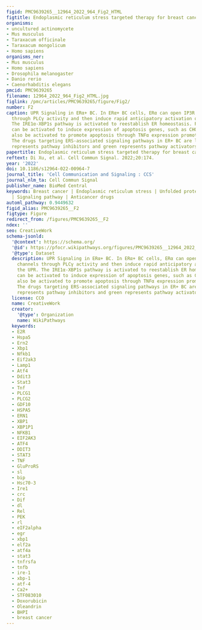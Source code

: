 ```yaml
---
figid: PMC9639265__12964_2022_964_Fig2_HTML
figtitle: Endoplasmic reticulum stress targeted therapy for breast cancer
organisms:
- uncultured actinomycete
- Mus musculus
- Taraxacum officinale
- Taraxacum mongolicum
- Homo sapiens
organisms_ner:
- Mus musculus
- Homo sapiens
- Drosophila melanogaster
- Danio rerio
- Caenorhabditis elegans
pmcid: PMC9639265
filename: 12964_2022_964_Fig2_HTML.jpg
figlink: /pmc/articles/PMC9639265/figure/Fig2/
number: F2
caption: UPR Signaling in ERα+ BC. In ERα+ BC cells, ERα can open IP3R calcium channels
  through PLCγ activity and then induce rapid anticipatory activation of the UPR.
  The IRE1α-XBP1s pathway is activated to reestablish ER homeostasis. PERK-eIF2α-ATF4
  can be activated to induce expression of apoptosis genes, such as CHOP. PERK can
  also be activated to promote apoptosis through TNFα expression promoted by NF-κB.
  The drugs targeting ERS-associated signaling pathways in ER+ BC are listed. Red
  represents pathway inhibitors and green represents pathway activators
papertitle: Endoplasmic reticulum stress targeted therapy for breast cancer.
reftext: Di Xu, et al. Cell Commun Signal. 2022;20:174.
year: '2022'
doi: 10.1186/s12964-022-00964-7
journal_title: 'Cell Communication and Signaling : CCS'
journal_nlm_ta: Cell Commun Signal
publisher_name: BioMed Central
keywords: Breast cancer | Endoplasmic reticulum stress | Unfolded protein response
  | Signaling pathway | Anticancer drugs
automl_pathway: 0.9449632
figid_alias: PMC9639265__F2
figtype: Figure
redirect_from: /figures/PMC9639265__F2
ndex: ''
seo: CreativeWork
schema-jsonld:
  '@context': https://schema.org/
  '@id': https://pfocr.wikipathways.org/figures/PMC9639265__12964_2022_964_Fig2_HTML.html
  '@type': Dataset
  description: UPR Signaling in ERα+ BC. In ERα+ BC cells, ERα can open IP3R calcium
    channels through PLCγ activity and then induce rapid anticipatory activation of
    the UPR. The IRE1α-XBP1s pathway is activated to reestablish ER homeostasis. PERK-eIF2α-ATF4
    can be activated to induce expression of apoptosis genes, such as CHOP. PERK can
    also be activated to promote apoptosis through TNFα expression promoted by NF-κB.
    The drugs targeting ERS-associated signaling pathways in ER+ BC are listed. Red
    represents pathway inhibitors and green represents pathway activators
  license: CC0
  name: CreativeWork
  creator:
    '@type': Organization
    name: WikiPathways
  keywords:
  - E2R
  - Hspa5
  - Ern2
  - Xbp1
  - Nfkb1
  - Eif2ak3
  - Lamp1
  - Atf4
  - Ddit3
  - Stat3
  - Tnf
  - PLCG1
  - PLCG2
  - GDF10
  - HSPA5
  - ERN1
  - XBP1
  - XBP1P1
  - NFKB1
  - EIF2AK3
  - ATF4
  - DDIT3
  - STAT3
  - TNF
  - GluProRS
  - sl
  - bip
  - Hsc70-3
  - Ire1
  - crc
  - Dif
  - dl
  - Rel
  - PEK
  - rl
  - eIF2alpha
  - egr
  - xbp1
  - elf2a
  - atf4a
  - stat3
  - tnfrsfa
  - tnfb
  - ire-1
  - xbp-1
  - atf-4
  - Ca2+
  - STF083010
  - Doxorubicin
  - Oleandrin
  - BHPI
  - breast cancer
---
```

